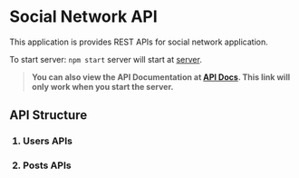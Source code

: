<h1>Social Network API</h1>

This application is provides REST APIs for social network application.

To start server: ```npm start``` server will start at [server](http://localhost:3000/).

 >**You can also view the API Documentation at [API Docs](http://localhost:3000/api-docs). This link will only work when you start the server.**

<h2> API Structure </h2>
<ol>
<h3><li> Users APIs </li></h3>
<h3><li> Posts APIs</li></h3>
</ol>
